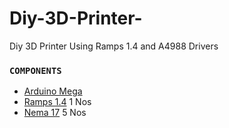 # Diy-3D-Printer-
Diy 3D Printer Using Ramps 1.4 and A4988 Drivers

### `COMPONENTS`

+ [Arduino Mega](https://www.electronicscomp.com/arduino-mega-2560-r3-india)
+ [Ramps 1.4](https://www.electronicscomp.com/ramps-1.4-3d-printer-controller-board-arduino-mega-shield) 1 Nos
+ [Nema 17](https://bit.ly/3jQbJS7) 5 Nos 
